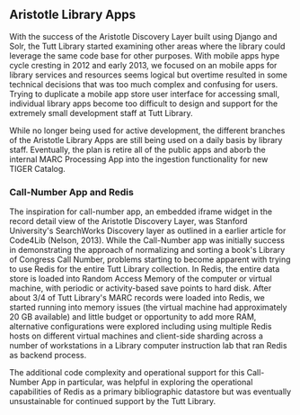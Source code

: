 ## Aristotle Library Apps

With the success of the Aristotle Discovery Layer built using Django and Solr,
the Tutt Library started examining other areas where the library could leverage
the same code base for other purposes. With mobile apps hype cycle cresting in
2012 and early 2013, we focused on an mobile apps for library services and resources
seems logical but overtime resulted in some technical decisions that was 
too much complex and confusing for users. Trying to duplicate a mobile app store
user interface for accessing small, individual library apps become too difficult to 
design and support for the extremely small development staff at Tutt Library.

While no longer being used for active development, the different branches of the 
Aristotle Library Apps are still being used on a daily basis by library staff.
Eventually, the plan is retire all of the public apps and aborb the internal
MARC Processing App into the ingestion functionality for new TIGER Catalog.  

### Call-Number App and Redis
The inspiration for call-number app, an embedded iframe widget
in the record detail view of the Aristotle Discovery Layer, was Stanford 
University's SearchWorks Discovery layer as outlined in a earlier article
for Code4Lib (Nelson, 2013). While the Call-Number app was initially success
in demonstrating the approach of normalizing and sorting a book's Library
of Congress Call Number, problems starting to become apparent with trying
to use Redis for the entire Tutt Library collection. In Redis, the entire
data store is loaded into Random Access Memory of the computer or virtual
machine, with periodic or activity-based save points to hard disk. After about
3/4 of Tutt Library's MARC records were loaded into Redis, we started running
into memory issues (the virtual machine had approximately 20 GB available) and
little budget or opportunity to add more RAM, alternative configurations were
explored including using multiple Redis hosts on different 
virtual machines and client-side sharding across a number of workstations 
in a Library computer instruction lab that ran Redis as backend process.

The additional code complexity and operational support for this Call-Number
App in particular, was helpful in exploring the operational capabilities of 
Redis as a primary bibliographic datastore but was eventually unsustainable
for continued support by the Tutt Library.
